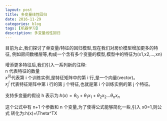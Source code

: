 ```yaml
---
layout: post
title: 多变量线性回归
date: 2016-11-29
categories: blog
tags: [机器学习]
description: 多变量线性回归
---
```




目前为止,我们探讨了单变量/特征的回归模型,现在我们对房价模型增加更多的特征, 例如房间数楼层等,构成一个含有多个变量的模型,模型中的特征为(x1,x2,...,xn)

增添更多特征后,我们引入一系列新的注释:    
n 代表特征的数量   
$x^{(i)}$代表第 i 个训练实例,是特征矩阵中的第 i 行,是一个向量(vector)。    
$x^i_j$ 代表特征矩阵中第 i 行的第 j 个特征,也就是第 i 个训练实例的第 j 个特征。

支持多变量的假设 h 表示为:$h(x)= \theta_0+\theta_1x_1+\theta_2x_2... \theta_nx_n$

这个公式中有 n+1 个参数和 n 个变量,为了使得公式能够简化一些,引入 x0=1,则公式
转化为:h(x)=\Theta^TX